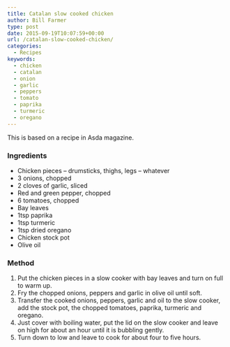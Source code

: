 ```yaml
---
title: Catalan slow cooked chicken
author: Bill Farmer
type: post
date: 2015-09-19T10:07:59+00:00
url: /catalan-slow-cooked-chicken/
categories:
  - Recipes
keywords:
  - chicken
  - catalan
  - onion
  - garlic
  - peppers
  - tomato
  - paprika
  - turmeric
  - oregano
---
```

This is based on a recipe in Asda magazine.

### Ingredients

  * Chicken pieces &#8211; drumsticks, thighs, legs &#8211; whatever
  * 3 onions, chopped
  * 2 cloves of garlic, sliced
  * Red and green pepper, chopped
  * 6 tomatoes, chopped
  * Bay leaves
  * 1tsp paprika
  * 1tsp turmeric
  * 1tsp dried oregano
  * Chicken stock pot
  * Olive oil

### Method

  1. Put the chicken pieces in a slow cooker with bay leaves and turn on full to warm up.
  2. Fry the chopped onions, peppers and garlic in olive oil until soft.
  3. Transfer the cooked onions, peppers, garlic and oil to the slow cooker, add the stock pot, the chopped tomatoes, paprika, turmeric and oregano.
  4. Just cover with boiling water, put the lid on the slow cooker and leave on high for about an hour until it is bubbling gently.
  5. Turn down to low and leave to cook for about four to five hours.
